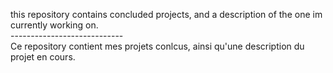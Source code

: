 this repository contains concluded projects, and a description of the one im currently working on.<br />
                                    ---------------------------- <br />
Ce repository contient mes projets conlcus, ainsi qu'une description du projet en cours.
